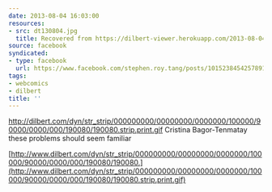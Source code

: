 ```yaml
---
date: 2013-08-04 16:03:00
resources:
- src: dt130804.jpg
  title: Recovered from https://dilbert-viewer.herokuapp.com/2013-08-04
source: facebook
syndicated:
- type: facebook
  url: https://www.facebook.com/stephen.roy.tang/posts/10152384542578912
tags:
- webcomics
- dilbert
title: ''
---
```


http://dilbert.com/dyn/str_strip/000000000/00000000/0000000/100000/90000/0000/000/190080/190080.strip.print.gif Cristina Bagor-Tenmatay these problems should seem familiar

[http://www.dilbert.com/dyn/str_strip/000000000/00000000/0000000/100000/90000/0000/000/190080/190080.](http://www.dilbert.com/dyn/str_strip/000000000/00000000/0000000/100000/90000/0000/000/190080/190080.strip.print.gif)
